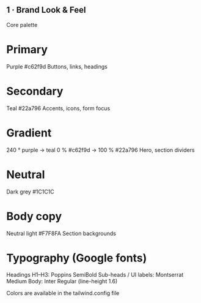 ## 1 · Brand Look & Feel

Core palette 

# Primary

Purple
#c62f9d
Buttons, links, headings

# Secondary

Teal
#22a796
Accents, icons, form focus

# Gradient

240 ° purple → teal
0 % #c62f9d → 100 % #22a796
Hero, section dividers

# Neutral

Dark grey
#1C1C1C

# Body copy

Neutral light
#F7F8FA
Section backgrounds

# Typography (Google fonts)

Headings H1–H3: Poppins SemiBold
Sub-heads / UI labels: Montserrat Medium
Body: Inter Regular (line-height 1.6)

Colors are available in the tailwind.config file
